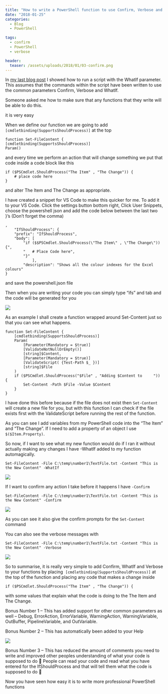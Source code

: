 ```yaml
---
title: "How to write a PowerShell function to use Confirm, Verbose and WhatIf"
date: "2018-01-25" 
categories:
  - Blog
  - PowerShell

tags:
  - confirm
  - PowerShell
  - verbose

header:
  teaser: /assets/uploads/2018/01/03-confirm.png
---
```

In [my last blog post](https://blog.robsewell.com/how-to-run-a-powershell-script-file-with-verbose-confirm-or-whatif/) I showed how to run a script with the WhatIf parameter. This assumes that the commands within the script have been written to use the common parameters Confirm, Verbose and WhatIf.

Someone asked me how to make sure that any functions that they write will be able to do this.

it is very easy

When we define our function we are going to add `[cmdletbinding(SupportsShouldProcess)]` at the top

    function Set-FileContent {
    [cmdletbinding(SupportsShouldProcess)]
    Param()

and every time we perform an action that will change something we put that code inside a code block like this

    if ($PSCmdlet.ShouldProcess("The Item" , "The Change")) {
        # place code here
    }

and alter The Item and The Change as appropriate.

I have created a snippet for VS Code to make this quicker for me. To add it to your VS Code. Click the settings button bottom right, Click User Snippets, choose the powershell json and add the code below between the last two }’s (Don’t forget the comma)

    ,
		"IfShouldProcess": {
		"prefix": "IfShouldProcess",
		"body": [
			"if ($$PSCmdlet.ShouldProcess(\"The Item\" , \"The Change\")) {",
			"   # Place Code here",
			"}"
				],
			"description": "Shows all the colour indexes for the Excel colours"
	}

and save the powershell.json file

Then when you are writing your code you can simply type “ifs” and tab and the code will be generated for you

![](https://blog.robsewell.com/assets/uploads/2018/01/01-VS-Code-Snippet.gif)

As an example I shall create a function wrapped around Set-Content just so that you can see what happens.

    function Set-FileContent {
        [cmdletbinding(SupportsShouldProcess)]
        Param(
            [Parameter(Mandatory = $true)]
            [ValidateNotNullOrEmpty()]
            [string]$Content,
            [Parameter(Mandatory = $true)]
            [ValidateScript( {Test-Path $_ })]
            [string]$File
        )
        if ($PSCmdlet.ShouldProcess("$File" , "Adding $Content to     ")) {
            Set-Content -Path $File -Value $Content
        }
    }

I have done this before because if the file does not exist then `Set-Content` will create a new file for you, but with this function I can check if the file exists first with the ValidateScript before running the rest of the function.

As you can see I add variables from my PowerShell code into the “The Item” and “The Change”. If I need to add a property of an object I use `$($Item.Property)`.

So now, if I want to see what my new function would do if I ran it without actually making any changes I have -WhatIf added to my function automagically.

    Set-FileContent -File C:\temp\number1\TextFile.txt -Content "This is the New Content" -WhatIf

![](https://blog.robsewell.com/assets/uploads/2018/01/02-what-if.png)

If I want to confirm any action I take before it happens I have `-Confirm`

    Set-FileContent -File C:\temp\number1\TextFile.txt -Content "This is the New Content" -Confirm

![](https://blog.robsewell.com/assets/uploads/2018/01/03-confirm.png)

As you can see it also give the confirm prompts for the `Set-Content` command

You can also see the verbose messages with

    Set-FileContent -File C:\temp\number1\TextFile.txt -Content "This is the New Content" -Verbose

![](https://blog.robsewell.com/assets/uploads/2018/01/04-verbose.png)

So to summarise, it is really very simple to add Confirm, WhatIf and Verbose to your functions by placing  `[cmdletbinding(SupportsShouldProcess)]` at the top of the function and placing any code that makes a change inside

    if ($PSCmdlet.ShouldProcess("The Item" , "The Change")) {

with some values that explain what the code is doing to the The Item and The Change.

Bonus Number 1 – This has added support for other common parameters as well – Debug, ErrorAction, ErrorVariable, WarningAction, WarningVariable, OutBuffer, PipelineVariable, and OutVariable.

Bonus Number 2 – This has automatically been added to your Help

![](https://blog.robsewell.com/assets/uploads/2018/01/05-get-help.png)

Bonus Number 3 – This has reduced the amount of comments you need to write and improved other peoples understanding of what your code is supposed to do 🙂 People can read your code and read what you have entered for the IfShouldProcess and that will tell them what the code is supposed to do 🙂

Now you have seen how easy it is to write more professional PowerShell functions
